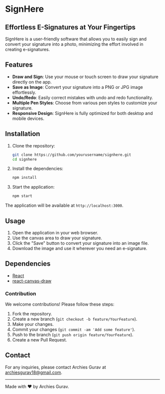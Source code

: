 # SignHere

## Effortless E-Signatures at Your Fingertips

SignHere is a user-friendly software that allows you to easily sign and convert your signature into a photo, minimizing the effort involved in creating e-signatures.

## Features

- **Draw and Sign**: Use your mouse or touch screen to draw your signature directly on the app.
- **Save as Image**: Convert your signature into a PNG or JPG image effortlessly.
- **Undo/Redo**: Easily correct mistakes with undo and redo functionality.
- **Multiple Pen Styles**: Choose from various pen styles to customize your signature.
- **Responsive Design**: SignHere is fully optimized for both desktop and mobile devices.

## Installation

1. Clone the repository:
    ```bash
    git clone https://github.com/yourusername/signhere.git
    cd signhere
    ```

2. Install the dependencies:
    ```bash
    npm install
    ```

3. Start the application:
    ```bash
    npm start
    ```

The application will be available at `http://localhost:3000`.

## Usage

1. Open the application in your web browser.
2. Use the canvas area to draw your signature.
3. Click the "Save" button to convert your signature into an image file.
4. Download the image and use it wherever you need an e-signature.

## Dependencies

- [React](https://reactjs.org/)
- [react-canvas-draw](https://www.npmjs.com/package/react-canvas-draw)


### Contribution

We welcome contributions! Please follow these steps:

1. Fork the repository.
2. Create a new branch (`git checkout -b feature/YourFeature`).
3. Make your changes.
4. Commit your changes (`git commit -am 'Add some feature'`).
5. Push to the branch (`git push origin feature/YourFeature`).
6. Create a new Pull Request.

## Contact

For any inquiries, please contact Archies Gurav at [archiesgurav18@gmail.com](mailto:archiesgurav18@gmail.com).

---

Made with ❤ by Archies Gurav.



